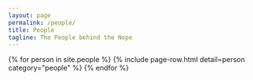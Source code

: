 ```yaml
---
layout: page
permalink: /people/
title: People
tagline: The People behind the Nope
---
```


<div class="module-box page-module">
<div class="module-body">
{% for person in site.people %}
{% include page-row.html detail=person category="people" %}
{% endfor %}
</div>
</div>
